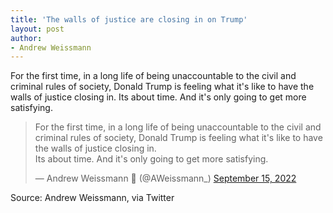 ```yaml
---
title: 'The walls of justice are closing in on Trump'
layout: post
author:
- Andrew Weissmann
---
```


For the first time, in a long life of being unaccountable to the civil and criminal rules of society, Donald Trump is feeling what it's like to have the walls of justice closing in. Its about time. And it's only going to get more satisfying.

<blockquote class="twitter-tweet"><p lang="en" dir="ltr">For the first time, in a long life of being unaccountable to the civil and criminal rules of society, Donald Trump is feeling what it's like to have the walls of justice closing in. <br>Its about time. And it's only going to get more satisfying.</p>&mdash; Andrew Weissmann 🌻 (@AWeissmann_) <a href="https://twitter.com/AWeissmann_/status/1570458022186549248?ref_src=twsrc%5Etfw">September 15, 2022</a></blockquote> <script async src="https://platform.twitter.com/widgets.js" charset="utf-8"></script>

Source: Andrew Weissmann, via Twitter
